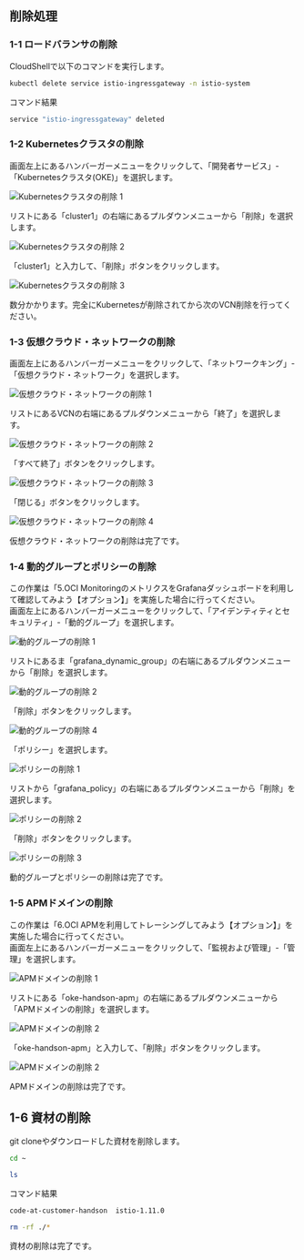 ## 削除処理

### 1-1 ロードバランサの削除

CloudShellで以下のコマンドを実行します。

```sh
kubectl delete service istio-ingressgateway -n istio-system
```
コマンド結果
```sh
service "istio-ingressgateway" deleted
```

### 1-2 Kubernetesクラスタの削除

画面左上にあるハンバーガーメニューをクリックして、「開発者サービス」-「Kubernetesクラスタ(OKE)」を選択します。

![Kubernetesクラスタの削除 1](images/2-059.png)

リストにある「cluster1」の右端にあるプルダウンメニューから「削除」を選択します。

![Kubernetesクラスタの削除 2](images/2-060.png)

「cluster1」と入力して、「削除」ボタンをクリックします。

![Kubernetesクラスタの削除 3](images/2-061.png)

数分かかります。完全にKubernetesが削除されてから次のVCN削除を行ってください。

### 1-3 仮想クラウド・ネットワークの削除

画面左上にあるハンバーガーメニューをクリックして、「ネットワークキング」-「仮想クラウド・ネットワーク」を選択します。

![仮想クラウド・ネットワークの削除 1](images/2-055.png)

リストにあるVCNの右端にあるプルダウンメニューから「終了」を選択します。

![仮想クラウド・ネットワークの削除 2](images/2-062.png)

「すべて終了」ボタンをクリックします。

![仮想クラウド・ネットワークの削除 3](images/2-057.png)

「閉じる」ボタンをクリックします。

![仮想クラウド・ネットワークの削除 4](images/2-058.png)

仮想クラウド・ネットワークの削除は完了です。

### 1-4 動的グループとポリシーの削除

この作業は「5.OCI MonitoringのメトリクスをGrafanaダッシュボードを利用して確認してみよう【オプション】」を実施した場合に行ってください。  
画面左上にあるハンバーガーメニューをクリックして、「アイデンティティとセキュリティ」-「動的グループ」を選択します。

![動的グループの削除 1](images/2-038.png)

リストにあるま「grafana_dynamic_group」の右端にあるプルダウンメニューから「削除」を選択します。

![動的グループの削除 2](images/2-063.png)

「削除」ボタンをクリックします。

![動的グループの削除 4](images/2-064.png)

「ポリシー」を選択します。

![ポリシーの削除 1](images/2-041.png)

リストから「grafana_policy」の右端にあるプルダウンメニューから「削除」を選択します。

![ポリシーの削除 2](images/2-065.png)

「削除」ボタンをクリックします。

![ポリシーの削除 3](images/2-066.png)

動的グループとポリシーの削除は完了です。

### 1-5 APMドメインの削除

この作業は「6.OCI APMを利用してトレーシングしてみよう【オプション】」を実施した場合に行ってください。  
画面左上にあるハンバーガーメニューをクリックして、「監視および管理」-「管理」を選択します。

![APMドメインの削除 1](images/2-067.png)

リストにある「oke-handson-apm」の右端にあるプルダウンメニューから「APMドメインの削除」を選択します。

![APMドメインの削除 2](images/2-068.png)

「oke-handson-apm」と入力して、「削除」ボタンをクリックします。

![APMドメインの削除 2](images/2-069.png)

APMドメインの削除は完了です。

## 1-6 資材の削除

git cloneやダウンロードした資材を削除します。

```sh
cd ~
```
```sh
ls
```
コマンド結果
```sh
code-at-customer-handson  istio-1.11.0
```

```sh
rm -rf ./*
```

資材の削除は完了です。